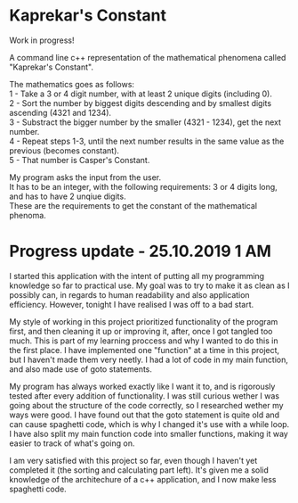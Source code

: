 # Kaprekar's Constant
Work in progress!

A command line c++ representation of the mathematical phenomena called "Kaprekar's Constant". <br/>

The mathematics goes as follows:<br/>
    1 - Take a 3 or 4 digit number, with at least 2 unique digits (including 0).<br/>
    2 - Sort the number by biggest digits descending and by smallest digits ascending (4321   and  1234).<br/>
    3 - Substract the bigger number by the smaller (4321 - 1234), get the next number.<br/>
    4 - Repeat steps 1-3, until the next number results in the same value as the previous (becomes constant).<br/>
    5 - That number is Casper's Constant.<br/>


My program asks the input from the user. <br/>
It has to be an integer, with the following requirements: 3 or 4 digits long, and has to have 2 unqiue digits.<br/>
These are the requirements to get the constant of the mathematical phenoma.<br/>

# Progress update - 25.10.2019 1 AM <br/>

I started this application with the intent of putting all my programming knowledge so far to practical use. My goal was to
try to make it as clean as I possibly can, in regards to human readability and also application efficiency. However, tonight 
I have realised I was off to a bad start. 

My style of working in this project prioritized functionality of the program first, and then cleaning it up or improving it, 
after, once I got tangled too much. This is part of my learning proccess and why I wanted to do this in the first place. I have 
implemented one "function" at a time in this project, but I haven't made them very neetly. I had a lot of code in my main
function, and also made use of goto statements. 

My program has always worked exactly like I want it to, and is rigorously tested after every addition of functionality. 
I was still curious wether I was going about the structure of the code correctly, so I researched wether my ways were good.
I have found out that the goto statement is quite old and can cause spaghetti code, which is why I changed it's use with a while
loop. I have also split my main function code into smaller functions, making it way easier to track of what's going on.

I am very satisfied with this project so far, even though I haven't yet completed it (the sorting and calculating part left).
It's given me a solid knowledge of the architechure of a c++ application, and I now make less spaghetti code. 


    


